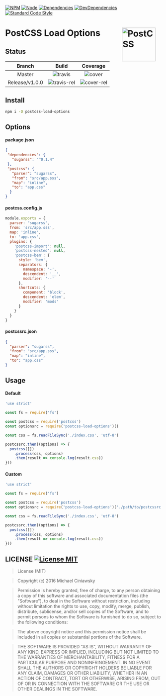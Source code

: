 [![NPM][npm]][npm-url]
[![Node][node]][node-url]
[![Dependencies][deps]][deps-url]
[![DevDependencies][devdeps]][devdeps-url]
[![Standard Code Style][style]][style-url]

# PostCSS Load Options <img align="right" width="108" height="108" title="PostCSS" src="http://postcss.github.io/postcss/logo.svg" hspace="20">

## Status

| Branch               | Build                     | Coverage                 |
|:--------------------:|:-------------------------:|:------------------------:|
|  Master              | ![travis]                 | ![cover]                 |
|  Release/v1.0.0      | ![travis-rel]             | ![cover-rel]             |

## Install

```bash
npm i -D postcss-load-options
```

## Options
#### package.json

```json
{
 "dependencies": {
   "sugarss": "^0.1.4"
 },
 "postcss": {
   "parser": "sugarss",
   "from": "src/app.sss",
   "map": "inline",
   "to": "app.css"
  }
}
```

#### postcss.config.js

```js
module.exports = {
  parser: "sugarss",
  from: 'src/app.sss',
  map: 'inline',
  to: 'app.css',
  plugins: {
    'postcss-import': null,
    'postcss-nested': null,
    'postcss-bem': {
      style: 'bem',
      separators: {
        namespace: '-',
        descendent: '__',
        modifier: '--'
      },
      shortcuts: {
        component: 'block',
        descendent: 'elem',
        modifier: 'mods'
      }
    }
  }
}
```
#### postcssrc.json

```json
{
  "parser": "sugarss",
  "from": "src/app.sss",
  "map": "inline",
  "to": "app.css"
}
```

## Usage
#### Default

```js
'use strict'

const fs = require('fs')

const postcss = require('postcss')
const optionsrc = require('postcss-load-options')()

const css = fs.readFileSync('./index.css', 'utf-8')

postcssrc.then((options) => {
  postcss([])
    .process(css, options)
    .then(result => console.log(result.css))
}))
```

#### Custom

```js
'use strict'

const fs = require('fs')

const postcss = require('postcss')
const optionsrc = require('postcss-load-options')('./path/to/postcssrc.json')

const css = fs.readFileSync('./index.css', 'utf-8')

postcssrc.then((options) => {
  postcss([])
    .process(css, options)
    .then(result => console.log(result.css))
}))
```

## LICENSE [![License MIT][license]][license-url]

> License (MIT)

> Copyright (c) 2016 Michael Ciniawsky

> Permission is hereby granted, free of charge, to any person obtaining a copy
of this software and associated documentation files (the "Software"), to deal
in the Software without restriction, including without limitation the rights
to use, copy, modify, merge, publish, distribute, sublicense, and/or sell
copies of the Software, and to permit persons to whom the Software is
furnished to do so, subject to the following conditions:

> The above copyright notice and this permission notice shall be included in all
copies or substantial portions of the Software.

> THE SOFTWARE IS PROVIDED "AS IS", WITHOUT WARRANTY OF ANY KIND, EXPRESS OR
IMPLIED, INCLUDING BUT NOT LIMITED TO THE WARRANTIES OF MERCHANTABILITY,
FITNESS FOR A PARTICULAR PURPOSE AND NONINFRINGEMENT. IN NO EVENT SHALL THE
AUTHORS OR COPYRIGHT HOLDERS BE LIABLE FOR ANY CLAIM, DAMAGES OR OTHER
LIABILITY, WHETHER IN AN ACTION OF CONTRACT, TORT OR OTHERWISE, ARISING FROM,
OUT OF OR IN CONNECTION WITH THE SOFTWARE OR THE USE OR OTHER DEALINGS IN THE
SOFTWARE.

[npm]: https://img.shields.io/npm/v/postcss-load-options.svg
[npm-url]: https://npmjs.com/package/postcss-load-options

[node]: https://img.shields.io/node/v/gh-badges.svg?maxAge=2592000
[node-url]: https://nodejs.org

[deps]: https://david-dm.org/michael-ciniawsky/postcss-load-options.svg
[deps-url]: https://david-dm.org/michael-ciniawsky/postcss-load-options

[devdeps]: https://david-dm.org/michael-ciniawsky/postcss-load-options/dev-status.svg
[devdeps-url]: https://david-dm.org/michael-ciniawsky/postcss-load-options#info=devDependencies

[style]: https://img.shields.io/badge/code%20style-standard-yellow.svg
[style-url]: http://standardjs.com/

[travis]: http://img.shields.io/travis/michael-ciniawsky/postcss-load-options.svg
[travis-url]: https://travis-ci.org/michael-ciniawsky/postcss-load-options

[travis-rel]: http://img.shields.io/travis/michael-ciniawsky/postcss-load-options.svg?branch=release/1.0.0
[travis-rel-url]:https://travis-ci.org/michael-ciniawsky/postcss-load-options?branch=release/1.0.0

[travis-dev]: http://img.shields.io/travis/michael-ciniawsky/postcss-load-options.svg?branch=develop
[travis-dev-url]: https://travis-ci.org/michael-ciniawsky/postcss-load-options?branch=develop

[cover]: https://coveralls.io/repos/github/michael-ciniawsky/postcss-load-options/badge.svg?branch=master
[cover-url]: https://coveralls.io/github/michael-ciniawsky/postcss-load-options?branch=master

[cover-rel]: https://coveralls.io/repos/github/michael-ciniawsky/postcss-load-options/badge.svg?branch=release/1.0.0
[cover-rel-url]: https://coveralls.io/github/michael-ciniawsky/postcss-load-options?branch=release/1.0.0

[cover-dev]: https://coveralls.io/repos/github/michael-ciniawsk/postcss-load-options/badge.svg?branch=develop
[cover-dev-url]: https://coveralls.io/github/michael-ciniawsky/postcss-load-options?branch=develop

[license]: https://img.shields.io/github/license/michael-ciniawsky/postcss-load-options.svg
[license-url]: https://raw.githubusercontent.com/michael-ciniawsky/postcss-load-options/master/LICENSE

